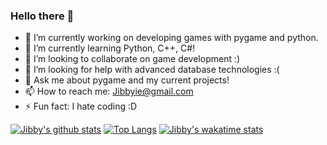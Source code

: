 ### Hello there 👋

- 🔭 I’m currently working on developing games with pygame and python.
- 🌱 I’m currently learning Python, C++, C#!
- 👯 I’m looking to collaborate on game development :)
- 🤔 I’m looking for help with advanced database technologies :(
- 💬 Ask me about pygame and my current projects!
- 📫 How to reach me: Jibbyie@gmail.com
- ⚡ Fun fact: I hate coding :D

[![Jibby's github stats](https://github-readme-stats.vercel.app/api?username=Jibbyie&show_icons=true&theme=radical)](https://github.com/Jibbyie/github-readme-stats)
[![Top Langs](https://github-readme-stats.vercel.app/api/top-langs/?username=Jibbyie&layout=compact&show_icons=true&theme=radical)](https://github.com/Jibbyie/github-readme-stats)
[![Jibby's wakatime stats](https://github-readme-stats.vercel.app/api/wakatime?username=Jibbyie&show_icons=true&theme=radical)](https://github.com/Jibbyie/github-readme-stats)


